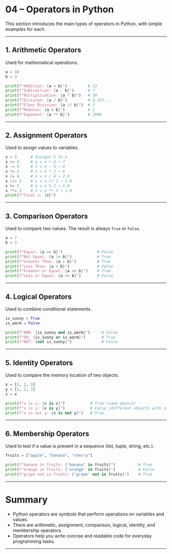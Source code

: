 # 04 – Operators in Python

This section introduces the main types of operators in Python, with simple examples for each.

---

## 1. Arithmetic Operators

Used for mathematical operations.

```python
a = 10
b = 3

print(f"Addition: {a + b}")         # 13
print(f"Subtraction: {a - b}")      # 7
print(f"Multiplication: {a * b}")   # 30
print(f"Division: {a / b}")         # 3.333...
print(f"Floor Division: {a // b}")  # 3
print(f"Modulus: {a % b}")          # 1
print(f"Exponent: {a ** b}")        # 1000
```

---

## 2. Assignment Operators

Used to assign values to variables.

```python
x = 5      # Assigns 5 to x
x += 2     # x = x + 2 → 7
x -= 3     # x = x - 3 → 4
x *= 2     # x = x * 2 → 8
x /= 4     # x = x / 4 → 2.0
x //= 2    # x = x // 2 → 1.0
x %= 2     # x = x % 2 → 1.0
x **= 3    # x = x ** 3 → 1.0
print(f"Final x: {x}")
```

---

## 3. Comparison Operators

Used to compare two values. The result is always `True` or `False`.

```python
a = 7
b = 5

print(f"Equal: {a == b}")               # False
print(f"Not Equal: {a != b}")           # True
print(f"Greater Than: {a > b}")         # True
print(f"Less Than: {a < b}")            # False
print(f"Greater or Equal: {a >= b}")    # True
print(f"Less or Equal: {a <= b}")       # False
```

---

## 4. Logical Operators

Used to combine conditional statements.

```python
is_sunny = True
is_warm = False

print(f"AND: {is_sunny and is_warm}")     # False
print(f"OR: {is_sunny or is_warm}")       # True
print(f"NOT: {not is_sunny}")             # False
```

---

## 5. Identity Operators

Used to compare the memory location of two objects.

```python
x = [1, 2, 3]
y = [1, 2, 3]
z = x

print(f"x is z: {x is z}")           # True (same object)
print(f"x is y: {x is y}")           # False (different objects with same content)
print(f"x is not y: {x is not y}")   # True
```

---

## 6. Membership Operators

Used to test if a value is present in a sequence (list, tuple, string, etc.).

```python
fruits = ["apple", "banana", "cherry"]

print(f"banana in fruits: {'banana' in fruits}")          # True
print(f"orange in fruits: {'orange' in fruits}")          # False
print(f"grape not in fruits: {'grape' not in fruits}")    # True
```

---

# Summary

- Python operators are symbols that perform operations on variables and values.
- There are arithmetic, assignment, comparison, logical, identity, and membership operators.
- Operators help you write concise and readable code for everyday programming tasks.

---
